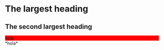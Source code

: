 # The largest heading
## The second largest heading
<div style="background-color:red">
hola
</div>
*hola*
